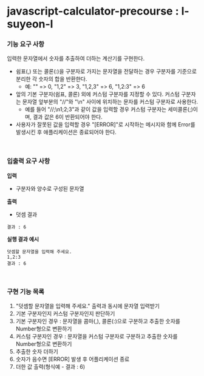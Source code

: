 # javascript-calculator-precourse : l-suyeon-l
### 기능 요구 사항
입력한 문자열에서 숫자를 추출하여 더하는 계산기를 구현한다.

- 쉼표(,) 또는 콜론(:)을 구분자로 가지는 문자열을 전달하는 경우 구분자를 기준으로 분리한 각 숫자의 합을 반환한다.
  - 예: "" => 0, "1,2" => 3, "1,2,3" => 6, "1,2:3" => 6
- 앞의 기본 구분자(쉼표, 콜론) 외에 커스텀 구분자를 지정할 수 있다. 커스텀 구분자는 문자열 앞부분의 "//"와 "\n" 사이에 위치하는 문자를 커스텀 구분자로 사용한다.
  - 예를 들어 "//;\n1;2;3"과 같이 값을 입력할 경우 커스텀 구분자는 세미콜론(;)이며, 결과 값은 6이 반환되어야 한다.
- 사용자가 잘못된 값을 입력할 경우 "[ERROR]"로 시작하는 메시지와 함께 Error를 발생시킨 후 애플리케이션은 종료되어야 한다.

<br>

### 입출력 요구 사항
**입력**
- 구분자와 양수로 구성된 문자열

**출력**
- 덧셈 결과
```
결과 : 6
```

**실행 결과 예시**
```
덧셈할 문자열을 입력해 주세요.
1,2:3
결과 : 6
```
<br>

### 구현 기능 목록
1. "덧셈할 문자열을 입력해 주세요." 출력과 동시에 문자열 입력받기
2. 기본 구분자인지 커스텀 구분자인지 판단하기
3. 기본 구분자인 경우
  : 문자열을 콤마(,), 콜론(:)으로 구분하고 추출한 숫자를 Number형으로 변환하기
4. 커스텀 구분자인 경우
  : 문자열을 커스텀 구분자로 구분하고 추출한 숫자를 Number형으로 변환하기
5. 추출한 숫자 더하기
6. 숫자가 음수면 [ERROR] 발생 후 어플리케이션 종료
7. 더한 값 출력(형식예 - 결과 : 6)

